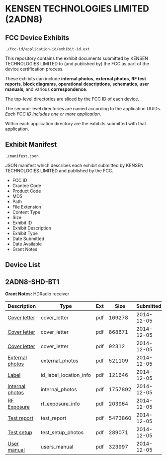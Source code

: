 # KENSEN TECHNOLOGIES LIMITED (2ADN8)
## FCC Device Exhibits

```
./fcc-id/application-id/exhibit-id.ext
```

This repository contains the exhibit documents submitted by KENSEN TECHNOLOGIES LIMITED to (and published by) the FCC as part of the device certification process.

These exhibits can include **internal photos**, **external photos**, **RF test reports**, **block diagrams**, **operational descriptions**, **schematics**, **user manuals**, and various **correspondence**.

The top-level directories are sliced by the FCC ID of each device.

The second-level directories are named according to the application UUIDs. *Each FCC ID includes one or more application.*

Within each application directory are the exhibits submitted with that application. 

## Exhibit Manifest

```
./manifest.json
```

JSON manifest which describes each exhibit submitted by KENSEN TECHNOLOGIES LIMITED and published by the FCC.

- FCC ID
- Grantee Code
- Product Code
- MD5
- Path
- File Extension
- Content Type
- Size
- Exhibit ID
- Exhibit Description
- Exhibit Type
- Date Submitted
- Date Available
- Grant Notes

## Device List
## 2ADN8-SHD-BT1
**Grant Notes:** HDRadio receiver

| Description | Type | Ext | Size | Submitted | Available |
| ----------- | ---- | --- | ---- | --------- | --------- |
| [Cover letter](2ADN8-SHD-BT1/213c726859e2792fa24a1c45fbaf0951/2465768.pdf) | cover_letter | pdf | 169278 | 2014-12-05 | 2014-12-07 |
| [Cover letter](2ADN8-SHD-BT1/213c726859e2792fa24a1c45fbaf0951/2465769.pdf) | cover_letter | pdf | 868671 | 2014-12-05 | 2014-12-07 |
| [Cover letter](2ADN8-SHD-BT1/213c726859e2792fa24a1c45fbaf0951/2465770.pdf) | cover_letter | pdf | 92312 | 2014-12-05 | 2014-12-07 |
| [External photos](2ADN8-SHD-BT1/213c726859e2792fa24a1c45fbaf0951/2465771.pdf) | external_photos | pdf | 521109 | 2014-12-05 | 2014-12-07 |
| [Label](2ADN8-SHD-BT1/213c726859e2792fa24a1c45fbaf0951/2465772.pdf) | id_label_location_info | pdf | 121646 | 2014-12-05 | 2014-12-07 |
| [Internal photos](2ADN8-SHD-BT1/213c726859e2792fa24a1c45fbaf0951/2465773.pdf) | internal_photos | pdf | 1757892 | 2014-12-05 | 2014-12-07 |
| [RF Exposure](2ADN8-SHD-BT1/213c726859e2792fa24a1c45fbaf0951/2465775.pdf) | rf_exposure_info | pdf | 203964 | 2014-12-05 | 2014-12-07 |
| [Test report](2ADN8-SHD-BT1/213c726859e2792fa24a1c45fbaf0951/2465777.pdf) | test_report | pdf | 5473860 | 2014-12-05 | 2014-12-07 |
| [Test setup](2ADN8-SHD-BT1/213c726859e2792fa24a1c45fbaf0951/2465778.pdf) | test_setup_photos | pdf | 289071 | 2014-12-05 | 2014-12-07 |
| [User manual](2ADN8-SHD-BT1/213c726859e2792fa24a1c45fbaf0951/2465779.pdf) | users_manual | pdf | 323997 | 2014-12-05 | 2014-12-07 |
